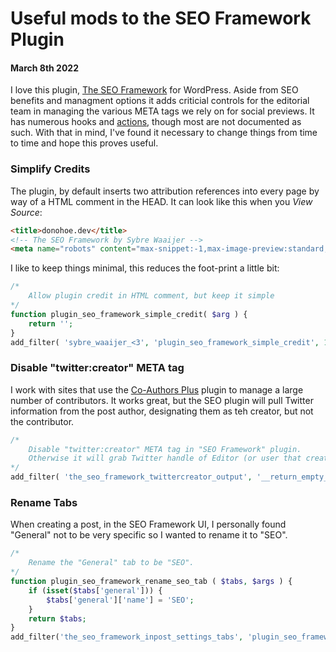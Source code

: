 # Useful mods to the SEO Framework Plugin
#### March 8th 2022

I love this plugin, [The SEO Framework](https://wordpress.org/plugins/autodescription/) for WordPress. Aside from SEO benefits and managment options it adds criticial controls for the editorial team in managing the various META tags we rely on for social previews. It has numerous hooks and [actions](https://theseoframework.com/docs/api/actions/), though most are not documented as such. With that in mind, I've found it necessary to change things from time to time and hope this proves useful.

### Simplify Credits
The plugin, by default inserts two attribution references into every page by way of a HTML comment in the HEAD. It can look like this when you _View Source_:

```html
<title>donohoe.dev</title>
<!-- The SEO Framework by Sybre Waaijer -->
<meta name="robots" content="max-snippet:-1,max-image-preview:standard,max-video-preview:-1" />
```

I like to keep things minimal, this reduces the foot-print a little bit:

```php
/*
	Allow plugin credit in HTML comment, but keep it simple
*/
function plugin_seo_framework_simple_credit( $arg ) {
    return '';
}
add_filter( 'sybre_waaijer_<3', 'plugin_seo_framework_simple_credit', 10, 1 );
```

### Disable "twitter:creator" META tag

I work with sites that use the [Co-Authors Plus](https://wordpress.org/plugins/co-authors-plus/) plugin to manage a large number of contributors. It works great, but the SEO plugin will pull Twitter information from the post author, designating them as teh creator, but not the contributor.

```php
/*
	Disable "twitter:creator" META tag in "SEO Framework" plugin.
	Otherwise it will grab Twitter handle of Editor (or user that created the article), not the Author.
*/
add_filter( 'the_seo_framework_twittercreator_output', '__return_empty_string' );
```

### Rename Tabs

When creating a post, in the SEO Framework UI, I personally found "General" not to be very specific so I wanted to rename it to "SEO".

```php
/*
	Rename the "General" tab to be "SEO".
*/
function plugin_seo_framework_rename_seo_tab ( $tabs, $args ) {
	if (isset($tabs['general'])) {
		$tabs['general']['name'] = 'SEO';
	}
	return $tabs;
}
add_filter('the_seo_framework_inpost_settings_tabs', 'plugin_seo_framework_rename_seo_tab', 10, 2);
```
